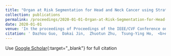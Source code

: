 ```yaml
---
title: "Organ at Risk Segmentation for Head and Neck Cancer using Stratified Learning and Neural Architecture Search"
collection: publications
permalink: /proceedings/2020-01-01-Organ-at-Risk-Segmentation-for-Head-and-Neck-Cancer-using-Stratified-Learning-and-Neural-Architecture-Search
date: 2020-01-01
venue: 'In the proceedings of Proceedings of the IEEE/CVF Conference on Computer Vision and Pattern Recognition'
citation: ' Dazhou Guo,  Dakai Jin,  Zhuotun Zhu,  Tsung-Ying Ho,  <b>Adam P Harrison<>,  Chun-Hung Chao,  Jing Xiao,  Le Lu, &quot;Organ at Risk Segmentation for Head and Neck Cancer using Stratified Learning and Neural Architecture Search.&quot; In the proceedings of Proceedings of the IEEE/CVF Conference on Computer Vision and Pattern Recognition, 2020.'
---
```

Use [Google Scholar](https://scholar.google.com/scholar?q=Organ+at+Risk+Segmentation+for+Head+and+Neck+Cancer+using+Stratified+Learning+and+Neural+Architecture+Search){:target="_blank"} for full citation